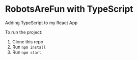 # RobotsAreFun with TypeScript
Adding TypeScript to my React App

To run the project:

1. Clone this repo
2. Run `npm install`
3. Run `npm start`
